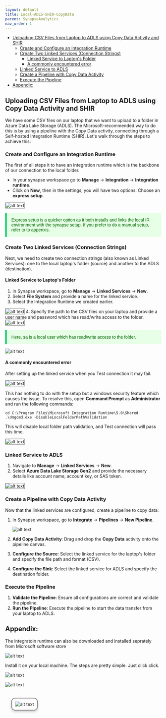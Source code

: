 ```yaml
---
layout: default
title: Local-ADLS-SHIR-CopyData
parent: SynapseAnalytics
nav_order: 1
---
```


- [Uploading CSV Files from Laptop to ADLS using Copy Data Activity and SHIR](#uploading-csv-files-from-laptop-to-adls-using-copy-data-activity-and-shir)
  - [Create and Configure an Integration Runtime](#create-and-configure-an-integration-runtime)
  - [Create Two Linked Services (Connection Strings)](#create-two-linked-services-connection-strings)
    - [Linked Service to Laptop's Folder](#linked-service-to-laptops-folder)
    - [A commonly encountered error](#a-commonly-encountered-error)
  - [Linked Service to ADLS](#linked-service-to-adls)
  - [Create a Pipeline with Copy Data Activity](#create-a-pipeline-with-copy-data-activity)
  - [Execute the Pipeline](#execute-the-pipeline)
- [Appendix:](#appendix)

## Uploading CSV Files from Laptop to ADLS using Copy Data Activity and SHIR

We have some CSV files on our laptop that we want to upload to a folder in Azure Data Lake Storage (ADLS). The Microsoft-recommended way to do this is by using a pipeline with the Copy Data activity, connecting through a Self-hosted Integration Runtime (SHIR). Let's walk through the steps to achieve this:

### Create and Configure an Integration Runtime

The first of all steps it to have an integration runtime which is the backbone of our connection to the local folder. 
- In your synapse workspace go to **Manage** -> **Integration** -> **Integration runtime**. 
- Click on **New**, then in the settings, you will have two options. Choose an **express setup**.
<img src="image-17.png" alt="alt text" style="border: 1px solid gray;" />



   <p style="color: #006600; font-family: 'Trebuchet MS', Helvetica, sans-serif; background-color: #e6ffe6; padding: 15px; border-left: 5px solid #00cc66;">
   Express setup is a quicker option as it both installs and links the local IR environment with the synapse setup. If you prefer to do a manual setup, refer to to appenxis.
   </p>

### Create Two Linked Services (Connection Strings)

Next, we need to create two connection strings (also known as Linked Services): one to the local laptop's folder (source) and another to the ADLS (destination).

#### Linked Service to Laptop's Folder

1. In Synapse workspace, go to **Manage** -> **Linked Services** -> **New**.
2. Select **File System** and provide a name for the linked service.
3. Select the Integration Runtime we created earlier.
<img src="image-18.png" alt="alt text" style="border: 1px solid gray;" />
4. Specify the path to the CSV files on your laptop and provide a user name and password which has read/write access to the folder.
<img src="image-19.png" alt="alt text" style="border: 1px solid gray;" />

   <p style="color: #006600; font-family: 'Trebuchet MS', Helvetica, sans-serif; background-color: #e6ffe6; padding: 15px; border-left: 5px solid #00cc66;">
   Here, sa is a local user which  has read/write access to the folder. 
   </p>
   
   ![alt text](image-12.png)

#### A commonly encountered error

After setting up the linked service when you Test connection it may  fail. 

   <img src="image-13.png" alt="alt text" style="border: 1px solid gray;" />

This has nothing to do with the setup but a windows security feature which causes the issue. To resolve this, open **Command Prompt** as **Administrator** and run the following commands:

   ```shell
   cd C:\Program Files\Microsoft Integration Runtime\5.0\Shared
   .\dmgcmd.exe -DisableLocalFolderPathValidation
   ```

This will disable local folder path validation, and Test connection will pass this time.

   <img src="image-15.png" alt="alt text" style="border: 1px solid gray;" />


### Linked Service to ADLS

1. Navigate to **Manage** -> **Linked Services** -> **New**.
2. Select **Azure Data Lake Storage Gen2** and provide the necessary details like account name, account key, or SAS token.
<img src="image-14.png" alt="alt text" style="border: 1px solid gray;" />

### Create a Pipeline with Copy Data Activity

Now that the linked services are configured, create a pipeline to copy data:

1. In Synapse workspace, go to **Integrate** -> **Pipelines** -> **New Pipeline**.

   ![alt text](image-20.png)

2. **Add Copy Data Activity**: Drag and drop the **Copy Data** activity onto the pipeline canvas.
3. **Configure the Source**: Select the linked service for the laptop's folder and specify the file path and format (CSV).
4. **Configure the Sink**: Select the linked service for ADLS and specify the destination folder.

### Execute the Pipeline

1. **Validate the Pipeline**: Ensure all configurations are correct and validate the pipeline.
2. **Run the Pipeline**: Execute the pipeline to start the data transfer from your laptop to ADLS.

## Appendix:

The integratoin runtime  can also be downloaded and installed seprately from Microsoft software store

![alt text](image-5.png)

Install it on your local machine. The steps are pretty simple. Just click click.
    
![alt text](image-6.png)

![alt text](image-16.png)


<img src="image-19.png" alt="alt text" style="
    border: 2px solid gray;
    border-radius: 12px;
    box-shadow: 0px 4px 8px rgba(0, 0, 0, 0.2);
    margin: 20px;
    padding: 10px;
    width: auto; /* Adjust as needed */
    height: auto; /* Maintain aspect ratio */
    transition: transform 0.2s;
" onmouseover="this.style.transform='scale(1.05)'" onmouseout="this.style.transform='scale(1)'"/>

